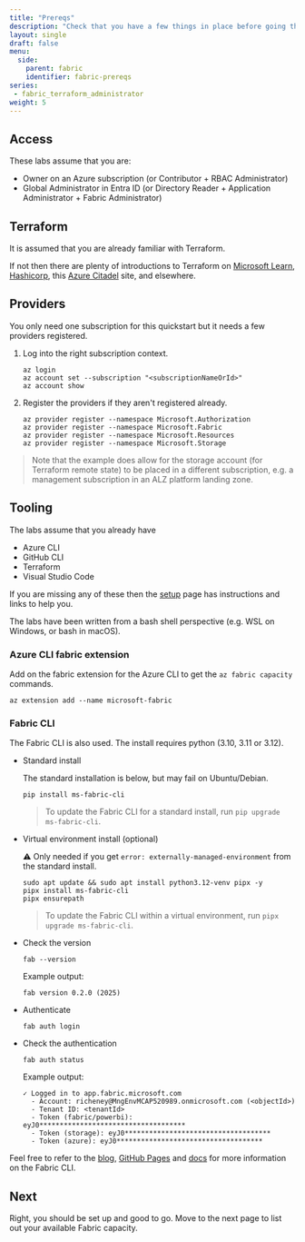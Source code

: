 ```yaml
---
title: "Prereqs"
description: "Check that you have a few things in place before going through the Microsoft Fabric Administrator quickstart."
layout: single
draft: false
menu:
  side:
    parent: fabric
    identifier: fabric-prereqs
series:
 - fabric_terraform_administrator
weight: 5
---
```


## Access

These labs assume that you are:

- Owner on an Azure subscription (or Contributor + RBAC Administrator)
- Global Administrator in Entra ID (or Directory Reader + Application Administrator + Fabric Administrator)

## Terraform

It is assumed that you are already familiar with Terraform.

If not then there are plenty of introductions to Terraform on [Microsoft Learn](https://learn.microsoft.com/azure/developer/terraform/overview), [Hashicorp](https://developer.hashicorp.com/terraform/tutorials/azure-get-started), this [Azure Citadel](../terraform/) site, and elsewhere.

## Providers

You only need one subscription for this quickstart but it needs a few providers registered.

1. Log into the right subscription context.

    ```shell
    az login
    az account set --subscription "<subscriptionNameOrId>"
    az account show
    ```

1. Register the providers if they aren't registered already.

    ```shell
    az provider register --namespace Microsoft.Authorization
    az provider register --namespace Microsoft.Fabric
    az provider register --namespace Microsoft.Resources
    az provider register --namespace Microsoft.Storage
    ```

> Note that the example does allow for the storage account (for Terraform remote state) to be placed in a different subscription, e.g. a management subscription in an ALZ platform landing zone.

## Tooling

The labs assume that you already have

- Azure CLI
- GitHub CLI
- Terraform
- Visual Studio Code

If you are missing any of these then the [setup](../setup) page has instructions and links to help you.

The labs have been written from a bash shell perspective (e.g. WSL on Windows, or bash in macOS).

### Azure CLI fabric extension

Add on the fabric extension for the Azure CLI to get the `az fabric capacity` commands.

```shell
az extension add --name microsoft-fabric
```

### Fabric CLI

The Fabric CLI is also used. The install requires python (3.10, 3.11 or 3.12).

- Standard install

    The standard installation is below, but may fail on Ubuntu/Debian.

    ```shell
    pip install ms-fabric-cli
    ```

    > To update the Fabric CLI for a standard install, run `pip upgrade ms-fabric-cli`.

- Virtual environment install (optional)

    ⚠️ Only needed if you get `error: externally-managed-environment` from the standard install.

    ```shell
    sudo apt update && sudo apt install python3.12-venv pipx -y
    pipx install ms-fabric-cli
    pipx ensurepath
    ```

    > To update the Fabric CLI within a virtual environment, run `pipx upgrade ms-fabric-cli`.

- Check the version

    ```shell
    fab --version
    ```

    Example output:

    ```text
    fab version 0.2.0 (2025)
    ```

- Authenticate

    ```shell
    fab auth login
    ```

- Check the authentication

    ```shell
    fab auth status
    ```

    Example output:

    ```text
    ✓ Logged in to app.fabric.microsoft.com
      - Account: richeney@MngEnvMCAP520989.onmicrosoft.com (<objectId>)
      - Tenant ID: <tenantId>
      - Token (fabric/powerbi): eyJ0************************************
      - Token (storage): eyJ0************************************
      - Token (azure): eyJ0************************************
    ```

Feel free to refer to the [blog](https://blog.fabric.microsoft.com/en-gb/blog/introducing-the-fabric-cli-preview), [GitHub Pages](https://aka.ms/fabric-cli) and [docs](https://learn.microsoft.com/rest/api/fabric/articles/fabric-command-line-interface) for more information on the Fabric CLI.

## Next

Right, you should be set up and good to go. Move to the next page to list out your available Fabric capacity.
